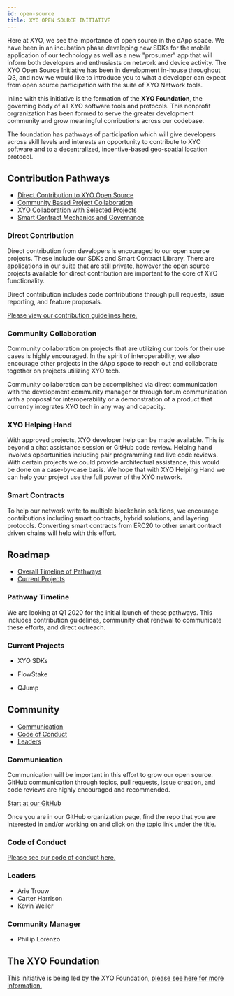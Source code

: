 ```yaml
---
id: open-source
title: XYO OPEN SOURCE INITIATIVE
---
```


<div class="alert alert-info text-center" role="alert">
  Here at XYO, we see the importance of open source in the dApp space. 
  We have been in an incubation phase developing new SDKs for the mobile application of our technology as well as a new "prosumer" app that will inform both developers and enthusiasts on network and device activity.
  The XYO Open Source Initiative has been in development in-house throughout Q3, and now we would like to introduce you to what a developer can expect from open source participation with the suite of XYO Network tools.
</div>

Inline with this initiative is the formation of the **XYO Foundation**, the governing body of all XYO software tools and protocols. This nonprofit orgranization has been formed to serve the greater development community and grow meaningful conributions across our codebase. 

The foundation has pathways of participation which will give developers across skill levels and interests an opportunity to contribute to XYO software and to a decentralized, incentive-based geo-spatial location protocol.

## Contribution Pathways

-   [Direct Contribution to XYO Open Source](#direct-contribution)
-   [Community Based Project Collaboration](#community-collaboration)
-   [XYO Collaboration with Selected Projects](#xyo-helping-hand)
-   [Smart Contract Mechanics and Governance](#smart-contracts)

### Direct Contribution

Direct contribution from developers is encouraged to our open source projects. These include our SDKs and Smart Contract Library. There are applications in our suite that are still private, however the open source projects available for direct contribution are important to the core of XYO functionality.

Direct contribution includes code contributions through pull requests, issue reporting, and feature proposals.

  <a href="<https://github.com/XYOracleNetwork/xyo-foundation/blob/master/bestpractices/contributing.md>" 
     rel="noopener noreferrer"
     target="\_blank">
     Please view our contribution guidelines here.
    <i class="p-2 fas fa-external-link-alt"></i>
  </a>

### Community Collaboration

Community collaboration on projects that are utilizing our tools for their use cases is highly encouraged. In the spirit of interoperability, we also encourage other projects in the dApp space to reach out and collaborate together on projects utilizing XYO tech. 

Community collaboration can be accomplished via direct communication with the development community manager or through forum communication with a proposal for interoperability or a demonstration of a product that currently integrates XYO tech in any way and capacity.

### XYO Helping Hand

With approved projects, XYO developer help can be made available. This is beyond a chat assistance session or GitHub code review. Helping hand involves opportunities including pair programming and live code reviews. With certain projects we could provide architectual assistance, this would be done on a case-by-case basis. We hope that with XYO Helping Hand we can help your project use the full power of the XYO network. 

### Smart Contracts

To help our network write to multiple blockchain solutions, we encourage contributions including smart contracts, hybrid solutions, and layering protocols. Converting smart contracts from ERC20 to other smart contract driven chains will help with this effort. 

## Roadmap

-   [Overall Timeline of Pathways](#pathway-timeline)
-   [Current Projects](#current-projects)

### Pathway Timeline

We are looking at Q1 2020 for the initial launch of these pathways. This includes contribution guidelines, community chat renewal to communicate these efforts, and direct outreach.

### Current Projects

-   XYO SDKs

-   FlowStake

-   QJump

## Community

-   [Communication](#communication)
-   [Code of Conduct](#code-of-conduct)
-   [Leaders](#leaders)

### Communication

Communication will be important in this effort to grow our open source. GitHub communication through topics, pull requests, issue creation, and code reviews are highly encouraged and recommended. 

  <a href="<https://github.com/XYOracleNetwork>" 
     rel="noopener noreferrer"
     target="\_blank"
     >
        Start at our GitHub
    <i class="p-2 fas fa-external-link-alt"></i>
  </a>

Once you are in our GitHub organization page, find the repo that you are interested in and/or working on and click on the topic link under the title. 

### Code of Conduct

[Please see our code of conduct here.](https://github.com/XYOracleNetwork/xyo-foundation/blob/master/CODE_OF_CONDUCT.md)

### Leaders

-   Arie Trouw
-   Carter Harrison
-   Kevin Weiler

### Community Manager

-   Phillip Lorenzo

## The XYO Foundation

This initiative is being led by the XYO Foundation, [please see here for more information.](https://xyo.network/opensource/)
